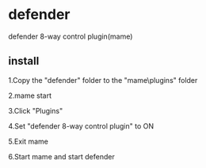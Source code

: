 # defender
defender 8-way control plugin(mame)

## install

1.Copy the "defender" folder to the "mame\plugins" folder

2.mame start

3.Click "Plugins"

4.Set "defender 8-way control plugin" to ON

5.Exit mame

6.Start mame and start defender

